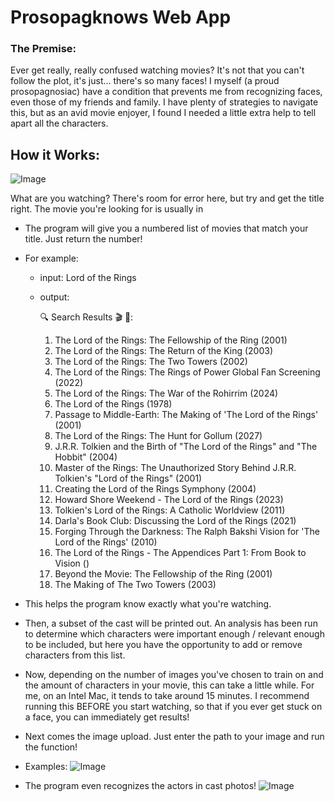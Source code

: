 # Prosopagknows Web App

### The Premise:
Ever get really, really confused watching movies? It's not that you can't follow the plot, it's just... there's so many faces! I myself (a proud prosopagnosiac) have a condition that prevents me from recognizing faces, even those of my friends and family. I have plenty of strategies to navigate this, but as an avid movie enjoyer, I found I needed a little extra help to tell apart all the characters. 

## How it Works:
![Image]('./readme_images/search.png)

What are you watching?
There's room for error here, but try and get the title right. The movie you're looking for is usually in 
- The program will give you a numbered list of movies that match your title. Just return the number!
- For example:
  - input: Lord of the Rings
  - output:

    🔍 Search Results 🎬 🎥:
    1. The Lord of the Rings: The Fellowship of the Ring (2001)
    2. The Lord of the Rings: The Return of the King (2003)
    3. The Lord of the Rings: The Two Towers (2002)
    4. The Lord of the Rings: The Rings of Power Global Fan Screening (2022)
    5. The Lord of the Rings: The War of the Rohirrim (2024)
    6. The Lord of the Rings (1978)
    7. Passage to Middle-Earth: The Making of 'The Lord of the Rings' (2001)
    8. The Lord of the Rings: The Hunt for Gollum (2027)
    9. J.R.R. Tolkien and the Birth of "The Lord of the Rings" and "The Hobbit" (2004)
    10. Master of the Rings: The Unauthorized Story Behind J.R.R. Tolkien's "Lord of the Rings" (2001)
    11. Creating the Lord of the Rings Symphony (2004)
    12. Howard Shore Weekend  - The Lord of the Rings (2023)
    13. Tolkien's Lord of the Rings: A Catholic Worldview (2011)
    14. Darla's Book Club: Discussing the Lord of the Rings (2021)
    15. Forging Through the Darkness: The Ralph Bakshi Vision for 'The Lord of the Rings' (2010)
    16. The Lord of the Rings - The Appendices Part 1: From Book to Vision ()
    17. Beyond the Movie: The Fellowship of the Ring (2001)
    18. The Making of The Two Towers (2003)

- This helps the program know exactly what you're watching.
- Then, a subset of the cast will be printed out. An analysis has been run to determine which characters were important enough / relevant enough to be included, but here you have the opportunity to add or remove characters from this list.
- Now, depending on the number of images you've chosen to train on and the amount of characters in your movie, this can take a little while. For me, on an Intel Mac, it tends to take around 15 minutes. I recommend running this BEFORE you start watching, so that if you ever get stuck on a face, you can immediately get results!
- Next comes the image upload. Just enter the path to your image and run the function!
- Examples:
![Image](./results/council_of_elrond.png)
- The program even recognizes the actors in cast photos!
![Image](./results/lotr_cast.png)